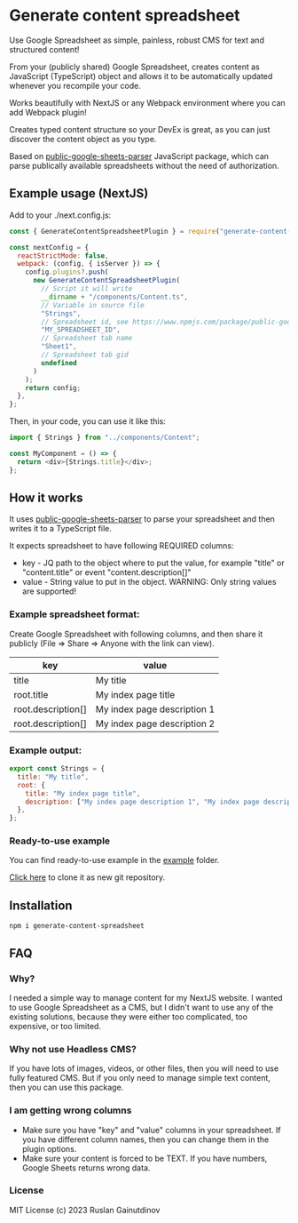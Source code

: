 # Generate content spreadsheet

Use Google Spreadsheet as simple, painless, robust CMS for text and structured content!

From your (publicly shared) Google Spreadsheet, creates content as JavaScript (TypeScript) object and allows it to be automatically updated whenever you recompile your code.

Works beautifully with NextJS or any Webpack environment where you can add Webpack plugin!

Creates typed content structure so your DevEx is great, as you can just discover the content object as you type.

Based on [public-google-sheets-parser](https://www.npmjs.com/package/public-google-sheets-parser) JavaScript package, which can parse publically available spreadsheets without the need of authorization.

## Example usage (NextJS)

Add to your ./next.config.js:

```js
const { GenerateContentSpreadsheetPlugin } = require("generate-content-spreadsheet");

const nextConfig = {
  reactStrictMode: false,
  webpack: (config, { isServer }) => {
    config.plugins?.push(
      new GenerateContentSpreadsheetPlugin(
        // Script it will write
        __dirname + "/components/Content.ts",
        // Variable in source file
        "Strings",
        // Spreadsheet id, see https://www.npmjs.com/package/public-google-sheets-parser
        "MY_SPREADSHEET_ID",
        // Spreadsheet tab name
        "Sheet1",
        // Spreadsheet tab gid
        undefined
      )
    );
    return config;
  },
};
```

Then, in your code, you can use it like this:

```js
import { Strings } from "../components/Content";

const MyComponent = () => {
  return <div>{Strings.title}</div>;
};
```

## How it works

It uses [public-google-sheets-parser](https://www.npmjs.com/package/public-google-sheets-parser) to parse your spreadsheet and then writes it to a TypeScript file.

It expects spreadsheet to have following REQUIRED columns:

- key - JQ path to the object where to put the value, for example "title" or "content.title" or event "content.description[]"
- value - String value to put in the object. WARNING: Only string values are supported!

### Example spreadsheet format:

Create Google Spreadsheet with following columns, and then share it publicly (File => Share => Anyone with the link can view).

| key                | value                       |
| ------------------ | --------------------------- |
| title              | My title                    |
| root.title         | My index page title         |
| root.description[] | My index page description 1 |
| root.description[] | My index page description 2 |

### Example output:

```js
export const Strings = {
  title: "My title",
  root: {
    title: "My index page title",
    description: ["My index page description 1", "My index page description 2"],
  },
};
```

### Ready-to-use example

You can find ready-to-use example in the [example](./example) folder.

[Click here]() to clone it as new git repository.

## Installation

```
npm i generate-content-spreadsheet
```

## FAQ

### Why?

I needed a simple way to manage content for my NextJS website. I wanted to use Google Spreadsheet as a CMS, but I didn't want to use any of the existing solutions, because they were either too complicated, too expensive, or too limited.

### Why not use Headless CMS?

If you have lots of images, videos, or other files, then you will need to use fully featured CMS. But if you only need to manage simple text content, then you can use this package.

### I am getting wrong columns

- Make sure you have "key" and "value" columns in your spreadsheet. If you have different column names, then you can change them in the plugin options.
- Make sure your content is forced to be TEXT. If you have numbers, Google Sheets returns wrong data.

### License

MIT License (c) 2023 Ruslan Gainutdinov
